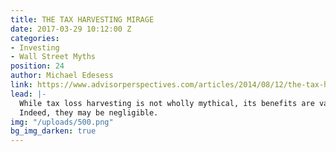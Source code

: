 ```yaml
---
title: THE TAX HARVESTING MIRAGE
date: 2017-03-29 10:12:00 Z
categories:
- Investing
- Wall Street Myths
position: 24
author: Michael Edesess
link: https://www.advisorperspectives.com/articles/2014/08/12/the-tax-harvesting-mirage
lead: |-
  While tax loss harvesting is not wholly mythical, its benefits are vastly overstated.
  Indeed, they may be negligible.
img: "/uploads/500.png"
bg_img_darken: true
---
```


